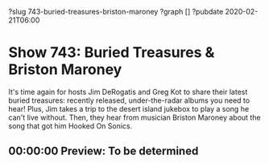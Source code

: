 ?slug 743-buried-treasures-briston-maroney
?graph []
?pubdate 2020-02-21T06:00

# Show 743: Buried Treasures & Briston Maroney

It's time again for hosts Jim DeRogatis and Greg Kot to share their latest buried treasures: recently released, under-the-radar albums you need to hear! Plus, Jim takes a trip to the desert island jukebox to play a song he can't live without. Then, they hear from musician Briston Maroney about the song that got him Hooked On Sonics.

## 00:00:00 Preview: To be determined